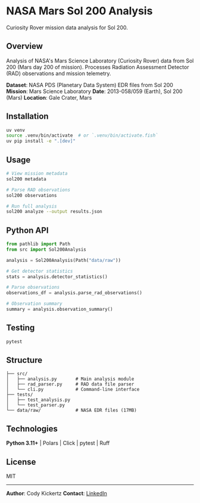 # NASA Mars Sol 200 Analysis

Curiosity Rover mission data analysis for Sol 200.

## Overview

Analysis of NASA's Mars Science Laboratory (Curiosity Rover) data from Sol 200 (Mars day 200 of mission). Processes Radiation Assessment Detector (RAD) observations and mission telemetry.

**Dataset**: NASA PDS (Planetary Data System) EDR files from Sol 200
**Mission**: Mars Science Laboratory
**Date**: 2013-058/059 (Earth), Sol 200 (Mars)
**Location**: Gale Crater, Mars

## Installation

```bash
uv venv
source .venv/bin/activate  # or `.venv/bin/activate.fish`
uv pip install -e ".[dev]"
```

## Usage

```bash
# View mission metadata
sol200 metadata

# Parse RAD observations
sol200 observations

# Run full analysis
sol200 analyze --output results.json
```

## Python API

```python
from pathlib import Path
from src import Sol200Analysis

analysis = Sol200Analysis(Path("data/raw"))

# Get detector statistics
stats = analysis.detector_statistics()

# Parse observations
observations_df = analysis.parse_rad_observations()

# Observation summary
summary = analysis.observation_summary()
```

## Testing

```bash
pytest
```

## Structure

```
├── src/
│   ├── analysis.py       # Main analysis module
│   ├── rad_parser.py     # RAD data file parser
│   └── cli.py            # Command-line interface
├── tests/
│   ├── test_analysis.py
│   └── test_parser.py
└── data/raw/             # NASA EDR files (17MB)
```

## Technologies

**Python 3.11+** | Polars | Click | pytest | Ruff

## License

MIT

---

**Author**: Cody Kickertz
**Contact**: [LinkedIn](https://linkedin.com/in/Cody-Kickertz/)

